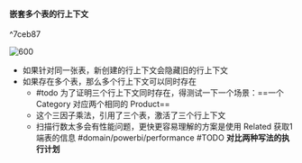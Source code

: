 #### 嵌套多个表的行上下文

^7ceb87

![600](https://s1.vika.cn/space/2024/03/21/a20bd43b93344daaa6d2471c496c5635)

- 如果针对同一张表，新创建的行上下文会隐藏旧的行上下文
- 如果存在多个表，那么多个行上下文可以同时存在 
	- #todo 为了证明三个行上下文同时存在，得测试一下一个场景：==一个 Category 对应两个相同的 Product==
	- 这个三因子乘法，引用了三个表，激活了三个行上下文
	- 扫描行数太多会有性能问题，更快更容易理解的方案是使用 Related 获取1端表的信息 #domain/powerbi/performance #TODO **对比两种写法的执行计划**
	
